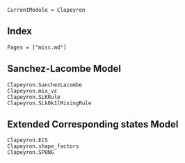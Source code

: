 ```@meta
CurrentModule = Clapeyron
```

## Index

```@index
Pages = ["misc.md"]
```

## Sanchez-Lacombe Model

```@docs
Clapeyron.SanchezLacombe
Clapeyron.mix_vε
Clapeyron.SLKRule
Clapeyron.SLk0k1lMixingRule
```

## Extended Corresponding states Model

```@docs
Clapeyron.ECS
Clapeyron.shape_factors
Clapeyron.SPUNG
```